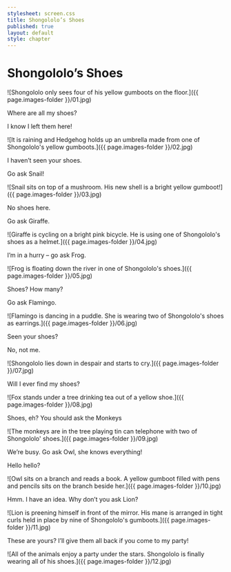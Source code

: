 ```yaml
---
stylesheet: screen.css
title: Shongololo’s Shoes
published: true
layout: default
style: chapter
---
```


# Shongololo’s Shoes

![Shongololo only sees four of his yellow gumboots on the floor.]({{ page.images-folder }}/01.jpg)

Where are all my shoes?

I know I left them here!

![It is raining and Hedgehog holds up an umbrella made from one of Shongololo's yellow gumboots.]({{ page.images-folder }}/02.jpg)

I haven’t seen your shoes.

Go ask Snail!

![Snail sits on top of a mushroom. His new shell is a bright yellow gumboot!]({{ page.images-folder }}/03.jpg)

No shoes here.

Go ask Giraffe.

![Giraffe is cycling on a bright pink bicycle. He is using one of Shongololo's shoes as a helmet.]({{ page.images-folder }}/04.jpg)

I’m in a hurry – go ask Frog.

![Frog is floating down the river in one of Shongololo's shoes.]({{ page.images-folder }}/05.jpg)

Shoes? How many?

Go ask Flamingo.

![Flamingo is dancing in a puddle. She is wearing two of Shongololo's shoes as earrings.]({{ page.images-folder }}/06.jpg)

Seen your shoes?

No, not me.

![Shongololo lies down in despair and starts to cry.]({{ page.images-folder }}/07.jpg)

Will I ever find my shoes?

![Fox stands under a tree drinking tea out of a yellow shoe.]({{ page.images-folder }}/08.jpg)

Shoes, eh? You should ask the Monkeys

![The monkeys are in the tree playing tin can telephone with two of Shongololo' shoes.]({{ page.images-folder }}/09.jpg)

We’re busy. Go ask Owl, she knows everything!

Hello hello?

![Owl sits on a branch and reads a book. A yellow gumboot filled with pens and pencils sits on the branch beside her.]({{ page.images-folder }}/10.jpg)

Hmm. I have an idea. Why don’t you ask Lion?

![Lion is preening himself in front of the mirror. His mane is arranged in tight curls held in place by nine of Shongololo's gumboots.]({{ page.images-folder }}/11.jpg) 

These are yours? I’ll give them all back if you come to my party!

![All of the animals enjoy a party under the stars. Shongololo is finally wearing all of his shoes.]({{ page.images-folder }}/12.jpg)

